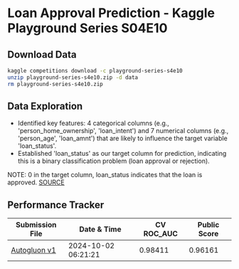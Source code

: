 # Loan Approval Prediction - Kaggle Playground Series S04E10

## Download Data


```bash
kaggle competitions download -c playground-series-s4e10
unzip playground-series-s4e10.zip -d data
rm playground-series-s4e10.zip
```

## Data Exploration


- Identified key features: 4 categorical columns (e.g., 'person_home_ownership', 'loan_intent') and 7 numerical columns (e.g., 'person_age', 'loan_amnt') that are likely to influence the target variable 'loan_status'.
- Established 'loan_status' as our target column for prediction, indicating this is a binary classification problem (loan approval or rejection).

NOTE: 0 in the target column, loan_status indicates that the loan is approved. [SOURCE](https://www.kaggle.com/competitions/playground-series-s4e10/discussion/536981)

## Performance Tracker

| Submission File | Date & Time | CV ROC_AUC | Public Score |
|-----------------|-------------|------------|--------------|
| [Autogluon v1](predictions/submission_autogluon_2024-10-02_06-21-21.csv) | 2024-10-02 06:21:21 | 0.98411 | 0.96161 |

